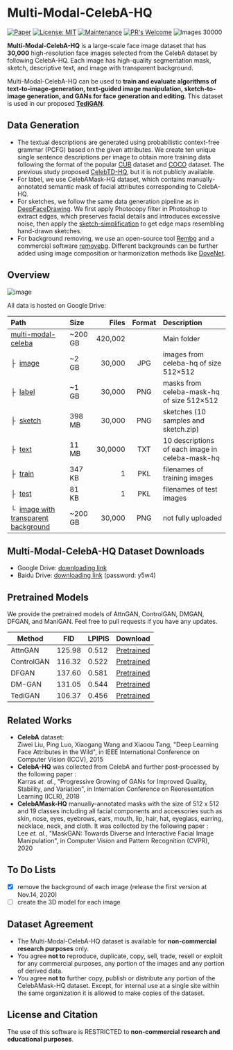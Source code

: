 # Multi-Modal-CelebA-HQ

[![Paper](http://img.shields.io/badge/paper-preprint-blue.svg)](https://arxiv.org/abs/2012.03308)
[![License: MIT](https://img.shields.io/badge/License-MIT-blue.svg)](https://opensource.org/licenses/MIT)
[![Maintenance](https://img.shields.io/badge/Maintained%3F-yes-blue.svg)](https://GitHub.com/Naereen/StrapDown.js/graphs/commit-activity)
[![PR's Welcome](https://img.shields.io/badge/PRs-welcome-blue.svg?style=flat)](http://makeapullrequest.com) 
![Images 30000](https://img.shields.io/badge/images-30,000-blue.svg?style=flat)

**Multi-Modal-CelebA-HQ** is a large-scale face image dataset that has **30,000** high-resolution face images selected from the CelebA dataset by following CelebA-HQ. Each image has high-quality segmentation mask, sketch, descriptive text, and image with transparent background.

Multi-Modal-CelebA-HQ can be used to **train and evaluate algorithms of text-to-image-generation, text-guided image manipulation, sketch-to-image generation, and GANs for face generation and editing**. This dataset is used in our proposed **[TediGAN](https://github.com/weihaox/TediGAN)**.

## Data Generation

* The textual descriptions are generated using probabilistic context-free grammar (PCFG) based on the given attributes. We create ten unique single sentence descriptions per image to obtain more training data following the format of the popular [CUB](http://www.vision.caltech.edu/visipedia/CUB-200-2011.html) dataset and [COCO](http://cocodataset.org/#download) dataset. The previous study proposed [CelebTD-HQ](https://arxiv.org/abs/2005.04909), but it is not publicly available.
* For label, we use CelebAMask-HQ dataset, which contains manually-annotated semantic mask of facial attributes corresponding to CelebA-HQ. 
* For sketches, we follow the same data generation pipeline as in [DeepFaceDrawing](http://www.geometrylearning.com/DeepFaceDrawing/). We first apply Photocopy filter in Photoshop to extract edges, which preserves facial details and introduces excessive noise, then apply the [sketch-simplification](https://github.com/bobbens/sketch_simplification) to get edge maps resembling hand-drawn sketches.
* For background removing, we use an open-source tool [Rembg](https://github.com/danielgatis/rembg) and a commercial software [removebg](https://www.remove.bg/). Different backgrounds can be further added using image composition or harmonization methods like [DoveNet](https://github.com/bcmi/Image_Harmonization_Datasets).

## Overview

![image](https://github.com/weihaox/Multi-Modal-CelebA-HQ/blob/main/images/sample.png)

All data is hosted on Google Drive:

| Path | Size | Files | Format | Description
| :--- | :-- | ----: | :----: | :----------
| [multi-modal-celeba](https://drive.google.com/drive/folders/1eVrGKfkbw7bh9xPcX8HJa-qWQTD9aWvf) | ~200 GB | 420,002 | | Main folder
| &boxvr;&nbsp; [image](https://drive.google.com/open?id=1badu11NqxGf6qM3PTTooQDJvQbejgbTv) | ~2 GB | 30,000 | JPG | images from celeba-hq of size 512&times;512
| &boxvr;&nbsp; [label](https://drive.google.com/open?id=1badu11NqxGf6qM3PTTooQDJvQbejgbTv) | ~1 GB | 30,000 | PNG | masks from celeba-mask-hq of size 512&times;512
| &boxvr;&nbsp; [sketch](https://drive.google.com/drive/folders/1uCd0qDOqYkRyYzXyjdU9L9Ib-6X_ptBq) | 398 MB | 30,000 | PNG | sketches (10 samples and sketch.zip)
| &boxvr;&nbsp; [text](https://drive.google.com/open?id=1LTBpJ0W_WLjqza3zdayligS8Dh1V1gA6) | 11 MB | 30,0000 | TXT | 10 descriptions of each image in celeba-mask-hq
| &boxvr;&nbsp; [train](https://drive.google.com/file/d/1GdeTdBpi_IV7AuBpJAhLElqjswRmOy-7) | 347 KB | 1 | PKL | filenames of training images
| &boxvr;&nbsp; [test](https://drive.google.com/file/d/1JNxgdvPMI_HHUq2-JUuJp8L7cD-74OAf) | 81 KB | 1 | PKL | filenames of test images
| &boxur;&nbsp; [image with transparent background](https://drive.google.com/open?id=1tZUcXDBeOibC6jcMCtgRRz67pzrAHeHL) | ~200 GB | 30,000 | PNG | not fully uploaded

## Multi-Modal-CelebA-HQ Dataset Downloads

* Google Drive: [downloading link](https://drive.google.com/drive/folders/1eVrGKfkbw7bh9xPcX8HJa-qWQTD9aWvf)
* Baidu Drive: [downloading link](https://pan.baidu.com/s/1sSG4AXaCeAIywwaWkgkpAw) (password: y5w4)

## Pretrained Models

We provide the pretrained models of AttnGAN, ControlGAN, DMGAN, DFGAN, and ManiGAN. Feel free to pull requests if you have any updates.

| Method     | FID     | LPIPIS |     Download   |
|------------|---------|--------|----------------|
| AttnGAN    | 125.98  | 0.512  | [Pretrained](https://pan.baidu.com/s/1sSG4AXaCeAIywwaWkgkpAw#list/path=%2Fsharelink592275190-930915969842492%2Fmulti-modal-celeba-released%2Fpretrained%20model%2Ftext2image%2FAttnGAN) |
| ControlGAN | 116.32  | 0.522  | [Pretrained](https://pan.baidu.com/s/1sSG4AXaCeAIywwaWkgkpAw#list/path=%2Fsharelink592275190-930915969842492%2Fmulti-modal-celeba-released%2Fpretrained%20model%2Ftext2image%2FControlGAN) |
| DFGAN      | 137.60  | 0.581  | [Pretrained](https://pan.baidu.com/s/1sSG4AXaCeAIywwaWkgkpAw#list/path=%2Fsharelink592275190-930915969842492%2Fmulti-modal-celeba-released%2Fpretrained%20model%2Ftext2image%2FDF-GAN) |
| DM-GAN     | 131.05  | 0.544  | [Pretrained](https://pan.baidu.com/s/1sSG4AXaCeAIywwaWkgkpAw#list/path=%2Fsharelink592275190-930915969842492%2Fmulti-modal-celeba-released%2Fpretrained%20model%2Ftext2image%2FDMGAN) |
| TediGAN    | 106.37  | 0.456  | [Pretrained](ttps://pan.baidu.com) |

## Related Works

* **CelebA** dataset:<br/>
Ziwei Liu, Ping Luo, Xiaogang Wang and Xiaoou Tang, "Deep Learning Face Attributes in the Wild", in IEEE International Conference on Computer Vision (ICCV), 2015 
* **CelebA-HQ** was collected from CelebA and further post-processed by the following paper :<br/>
Karras *et. al.*, "Progressive Growing of GANs for Improved Quality, Stability, and Variation", in Internation Conference on Reoresentation Learning (ICLR), 2018
* **CelebAMask-HQ** manually-annotated masks with the size of 512 x 512 and 19 classes including all facial components and accessories such as skin, nose, eyes, eyebrows, ears, mouth, lip, hair, hat, eyeglass, earring, necklace, neck, and cloth. It was collected by the following paper :<br/>
Lee *et. al.*, "MaskGAN: Towards Diverse and Interactive Facial Image Manipulation", in Computer Vision and Pattern Recognition (CVPR), 2020

## To Do Lists

- [x] remove the background of each image (release the first version at Nov.14, 2020)
- [ ] create the 3D model for each image

## Dataset Agreement
* The Multi-Modal-CelebA-HQ dataset is available for **non-commercial research purposes** only.
* You agree **not to** reproduce, duplicate, copy, sell, trade, resell or exploit for any commercial purposes, any portion of the images and any portion of derived data.
* You agree **not to** further copy, publish or distribute any portion of the CelebAMask-HQ dataset. Except, for internal use at a single site within the same organization it is allowed to make copies of the dataset.

## License and Citation
The use of this software is RESTRICTED to **non-commercial research and educational purposes**.
